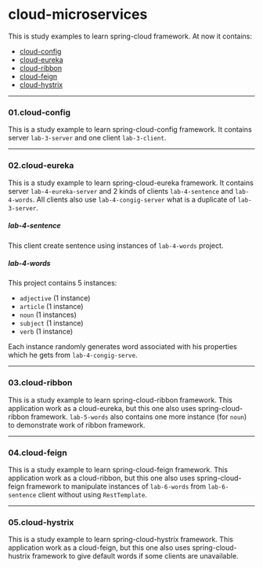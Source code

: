# cloud-microservices

This is study examples to learn spring-cloud framework. At now it contains:
 - [cloud-config](https://github.com/AydarZaynutdinov/cloud-microservices/tree/master/01.cloud-config)
 - [cloud-eureka](https://github.com/AydarZaynutdinov/cloud-microservices/tree/master/02.cloud-eureka)
 - [cloud-ribbon](https://github.com/AydarZaynutdinov/cloud-microservices/tree/master/03.cloud-ribbon)
 - [cloud-feign](https://github.com/AydarZaynutdinov/cloud-microservices/tree/master/04.cloud-feign)
 - [cloud-hystrix](https://github.com/AydarZaynutdinov/cloud-microservices/tree/master/05.cloud-hystrix)


____________________
### 01.cloud-config
This is a study example to learn spring-cloud-config framework. It contains server `lab-3-server` and 
one client `lab-3-client`.

____________________
### 02.cloud-eureka
This is a study example to learn spring-cloud-eureka framework. It contains server `lab-4-eureka-server` and 
2 kinds of clients `lab-4-sentence` and `lab-4-words`. All clients also use `lab-4-congig-server` what is a duplicate of `lab-3-server`.

##### lab-4-sentence
This client create sentence using instances of `lab-4-words` project.

##### lab-4-words
This project contains 5 instances:
 - `adjective` (1 instance)
 - `article` (1 instance)
 - `noun` (1 instances)
 - `subject` (1 instance)
 - `verb` (1 instance)

Each instance randomly generates word associated with his properties which he gets from `lab-4-congig-serve`.

____________________
### 03.cloud-ribbon
This is a study example to learn spring-cloud-ribbon framework. This application work as a cloud-eureka, but this one also uses spring-cloud-ribbon framework. 
`lab-5-words` also contains one more instance (for `noun`) to demonstrate work of ribbon framework.


____________________
### 04.cloud-feign
This is a study example to learn spring-cloud-feign framework. This application work as a cloud-ribbon, but this one also uses spring-cloud-feign framework to manipulate instances of `lab-6-words` from `lab-6-sentence` client without using `RestTemplate`.


____________________
### 05.cloud-hystrix
This is a study example to learn spring-cloud-hystrix framework. This application work as a cloud-feign, but this one also uses spring-cloud-hustrix framework to give default words if some clients are unavailable.
